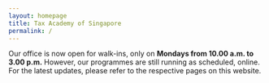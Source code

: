 ```yaml
---
layout: homepage
title: Tax Academy of Singapore
permalink: /
---
```

<!-- Type your notification here - the notification bar will not appear if this is empty. For other changes, refer to _data/homepage.yml to edit the homepage -->

Our office is now open for walk-ins, only on **Mondays from 10.00 a.m. to 3.00 p.m.** However, our programmes are still running as scheduled, online. For the latest updates, please refer to the respective pages on this website.
